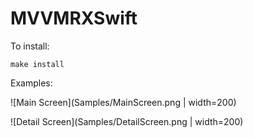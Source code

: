 # MVVMRXSwift

To install:

```
make install
```

Examples:


![Main Screen](Samples/MainScreen.png | width=200)



![Detail Screen](Samples/DetailScreen.png | width=200)
